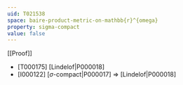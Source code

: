 ```yaml
---
uid: T021538
space: baire-product-metric-on-mathbb{r}^{omega}
property: sigma-compact
value: false
---
```

[[Proof]]

* [T000175] [Lindelof|P000018]
* [I000122] [$\sigma$-compact|P000017] => [Lindelof|P000018]

